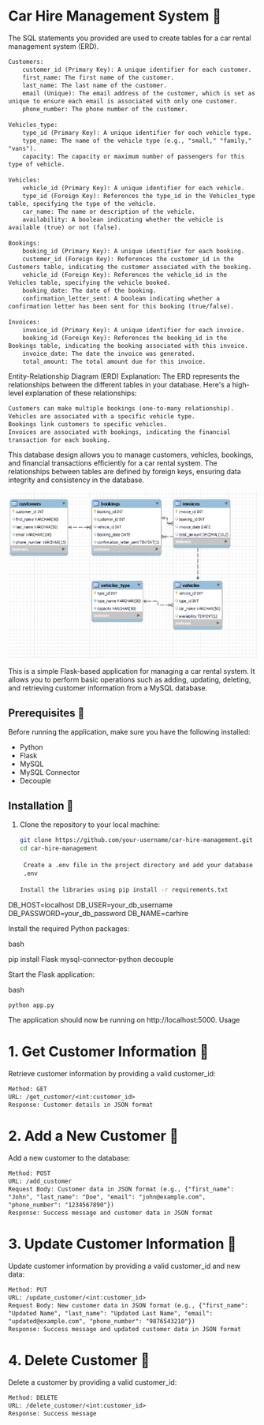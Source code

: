 # Car Hire Management System 🚀

The SQL statements you provided are used to create tables for a car rental management system (ERD).

    Customers:
        customer_id (Primary Key): A unique identifier for each customer.
        first_name: The first name of the customer.
        last_name: The last name of the customer.
        email (Unique): The email address of the customer, which is set as unique to ensure each email is associated with only one customer.
        phone_number: The phone number of the customer.

    Vehicles_type:
        type_id (Primary Key): A unique identifier for each vehicle type.
        type_name: The name of the vehicle type (e.g., "small," "family," "vans").
        capacity: The capacity or maximum number of passengers for this type of vehicle.

    Vehicles:
        vehicle_id (Primary Key): A unique identifier for each vehicle.
        type_id (Foreign Key): References the type_id in the Vehicles_type table, specifying the type of the vehicle.
        car_name: The name or description of the vehicle.
        availability: A boolean indicating whether the vehicle is available (true) or not (false).

    Bookings:
        booking_id (Primary Key): A unique identifier for each booking.
        customer_id (Foreign Key): References the customer_id in the Customers table, indicating the customer associated with the booking.
        vehicle_id (Foreign Key): References the vehicle_id in the Vehicles table, specifying the vehicle booked.
        booking_date: The date of the booking.
        confirmation_letter_sent: A boolean indicating whether a confirmation letter has been sent for this booking (true/false).

    Invoices:
        invoice_id (Primary Key): A unique identifier for each invoice.
        booking_id (Foreign Key): References the booking_id in the Bookings table, indicating the booking associated with this invoice.
        invoice_date: The date the invoice was generated.
        total_amount: The total amount due for this invoice.


Entity-Relationship Diagram (ERD) Explanation:
The ERD represents the relationships between the different tables in your database. Here's a high-level explanation of these relationships:

    Customers can make multiple bookings (one-to-many relationship).
    Vehicles are associated with a specific vehicle type.
    Bookings link customers to specific vehicles.
    Invoices are associated with bookings, indicating the financial transaction for each booking.


This database design allows you to manage customers, vehicles, bookings, and financial transactions efficiently for a car rental system. The relationships between tables are defined by foreign keys, ensuring data integrity and consistency in the database.

![ERD Image](erd_diagram.PNG)

This is a simple Flask-based application for managing a car rental system. It allows you to perform basic operations such as adding, updating, deleting, and retrieving customer information from a MySQL database.

## Prerequisites 🚀

Before running the application, make sure you have the following installed:

- Python
- Flask
- MySQL
- MySQL Connector
- Decouple

## Installation 🚀

1. Clone the repository to your local machine:

   ```bash
   git clone https://github.com/your-username/car-hire-management.git
   cd car-hire-management
   
    Create a .env file in the project directory and add your database configuration. For example:
    .env
   
   Install the libraries using pip install -r requirements.txt

DB_HOST=localhost
DB_USER=your_db_username
DB_PASSWORD=your_db_password
DB_NAME=carhire

Install the required Python packages:

bash

pip install Flask mysql-connector-python decouple

Start the Flask application:

bash

    python app.py

The application should now be running on http://localhost:5000.
Usage
# 1. Get Customer Information 🚀

Retrieve customer information by providing a valid customer_id:

    Method: GET
    URL: /get_customer/<int:customer_id>
    Response: Customer details in JSON format

# 2. Add a New Customer 🚀

Add a new customer to the database:

    Method: POST
    URL: /add_customer
    Request Body: Customer data in JSON format (e.g., {"first_name": "John", "last_name": "Doe", "email": "john@example.com", "phone_number": "1234567890"})
    Response: Success message and customer data in JSON format

# 3. Update Customer Information 🚀

Update customer information by providing a valid customer_id and new data:

    Method: PUT
    URL: /update_customer/<int:customer_id>
    Request Body: New customer data in JSON format (e.g., {"first_name": "Updated Name", "last_name": "Updated Last Name", "email": "updated@example.com", "phone_number": "9876543210"})
    Response: Success message and updated customer data in JSON format

# 4. Delete Customer 🚀

Delete a customer by providing a valid customer_id:

    Method: DELETE
    URL: /delete_customer/<int:customer_id>
    Response: Success message



